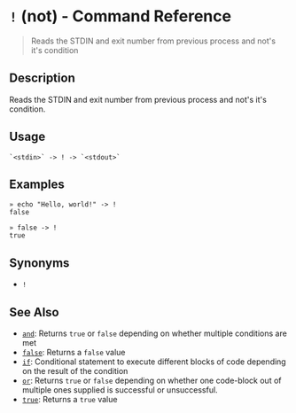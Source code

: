 # `!` (not) - Command Reference

> Reads the STDIN and exit number from previous process and not's it's condition

## Description

Reads the STDIN and exit number from previous process and not's it's condition.

## Usage

    `<stdin>` -> ! -> `<stdout>`

## Examples

    » echo "Hello, world!" -> !
    false

    » false -> !
    true

## Synonyms

- `!`

## See Also

- [`and`](./and.md):
  Returns `true` or `false` depending on whether multiple conditions are met
- [`false`](./false.md):
  Returns a `false` value
- [`if`](./if.md):
  Conditional statement to execute different blocks of code depending on the result of the condition
- [`or`](./or.md):
  Returns `true` or `false` depending on whether one code-block out of multiple ones supplied is successful or unsuccessful.
- [`true`](./true.md):
  Returns a `true` value
